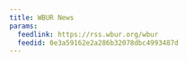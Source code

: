 ```yaml
---
title: WBUR News
params:
  feedlink: https://rss.wbur.org/wbur
  feedid: 0e3a59162e2a286b32078dbc4993487d
---
```

